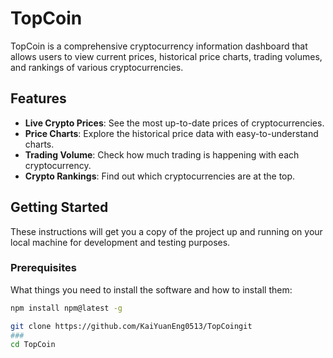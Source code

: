 # TopCoin

TopCoin is a comprehensive cryptocurrency information dashboard that allows users to view current prices, historical price charts, trading volumes, and rankings of various cryptocurrencies.

## Features

- **Live Crypto Prices**: See the most up-to-date prices of cryptocurrencies.
- **Price Charts**: Explore the historical price data with easy-to-understand charts.
- **Trading Volume**: Check how much trading is happening with each cryptocurrency.
- **Crypto Rankings**: Find out which cryptocurrencies are at the top.

## Getting Started

These instructions will get you a copy of the project up and running on your local machine for development and testing purposes.

### Prerequisites

What things you need to install the software and how to install them:

```bash
npm install npm@latest -g

git clone https://github.com/KaiYuanEng0513/TopCoingit
###
cd TopCoin
